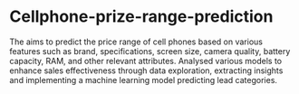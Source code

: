 # Cellphone-prize-range-prediction
The aims to predict the price range of cell phones based on various features such as brand, specifications, screen size, camera quality, battery capacity, RAM, and other relevant attributes.
Analysed various models to enhance sales effectiveness through data exploration, extracting insights and implementing a machine learning model predicting lead categories.
